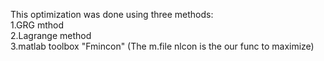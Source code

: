 This optimization was done using three methods:\
1.GRG mthod\
2.Lagrange method\
3.matlab toolbox "Fmincon"
(The m.file nlcon is the our func to maximize)
